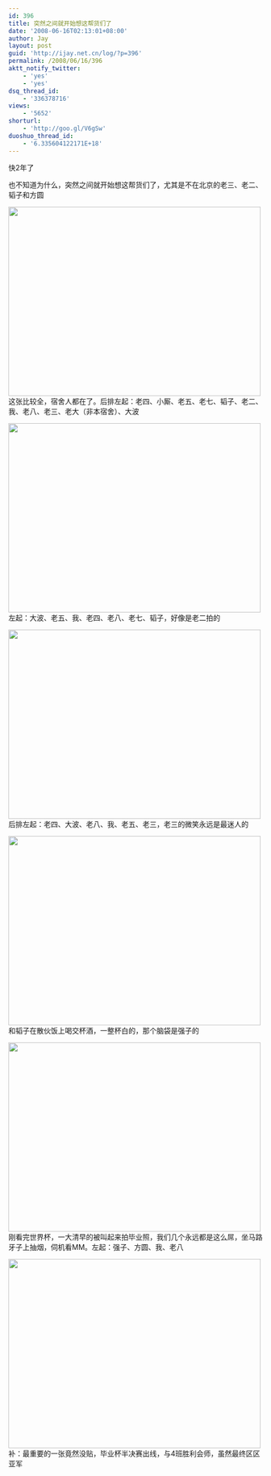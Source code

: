 ```yaml
---
id: 396
title: 突然之间就开始想这帮货们了
date: '2008-06-16T02:13:01+08:00'
author: Jay
layout: post
guid: 'http://ijay.net.cn/log/?p=396'
permalink: /2008/06/16/396
aktt_notify_twitter:
    - 'yes'
    - 'yes'
dsq_thread_id:
    - '336378716'
views:
    - '5652'
shorturl:
    - 'http://goo.gl/V6gSw'
duoshuo_thread_id:
    - '6.335604122171E+18'
---
```


快2年了

也不知道为什么，突然之间就开始想这帮货们了，尤其是不在北京的老三、老二、韬子和方圆

<a href="http://jayxu.com/log/wp-content/uploads/2008/06/dscn1847.png"><img class="aligncenter size-full wp-image-395" title="dscn1847" src="http://jayxu.com/log/wp-content/uploads/2008/06/dscn1847.png" alt="" width="500" height="375" /></a>
这张比较全，宿舍人都在了。后排左起：老四、小厮、老五、老七、韬子、老二、我、老八、老三、老大（非本宿舍）、大波

<a href="http://jayxu.com/log/wp-content/uploads/2008/06/dscn1881.png"><img class="aligncenter size-full wp-image-392" title="dscn1881" src="http://jayxu.com/log/wp-content/uploads/2008/06/dscn1881.png" alt="" width="500" height="375" /></a>
左起：大波、老五、我、老四、老八、老七、韬子，好像是老二拍的

<a href="http://jayxu.com/log/wp-content/uploads/2008/06/dscn1716.png"><img class="aligncenter size-full wp-image-394" title="dscn1716" src="http://jayxu.com/log/wp-content/uploads/2008/06/dscn1716.png" alt="" width="500" height="375" /></a>
后排左起：老四、大波、老八、我、老五、老三，老三的微笑永远是最迷人的

<a href="http://jayxu.com/log/wp-content/uploads/2008/06/dscn1593.png"><img class="aligncenter size-full wp-image-393" title="dscn1593" src="http://jayxu.com/log/wp-content/uploads/2008/06/dscn1593.png" alt="" width="500" height="375" /></a>
和韬子在散伙饭上喝交杯酒，一整杯白的，那个脑袋是强子的

<a href="http://jayxu.com/log/wp-content/uploads/2008/06/dsc02332.png"><img class="aligncenter size-full wp-image-391" title="强子、方圆、我、老八" src="http://jayxu.com/log/wp-content/uploads/2008/06/dsc02332.png" alt="" width="500" height="375" /></a>
刚看完世界杯，一大清早的被叫起来拍毕业照，我们几个永远都是这么屌，坐马路牙子上抽烟，伺机看MM。左起：强子、方圆、我、老八

<a href="http://jayxu.com/log/wp-content/uploads/2008/06/dsc09022.png"><img class="aligncenter size-full wp-image-397" title="dsc09022" src="http://jayxu.com/log/wp-content/uploads/2008/06/dsc09022.png" alt="" width="500" height="375" /></a>
补：最重要的一张竟然没贴，毕业杯半决赛出线，与4班胜利会师，虽然最终区区亚军